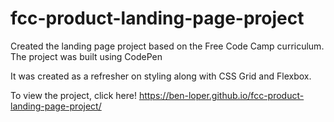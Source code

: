 # fcc-product-landing-page-project
Created the landing page project based on the Free Code Camp curriculum. The project was built using CodePen

It was created as a refresher on styling along with CSS Grid and Flexbox.

To view the project, click here! https://ben-loper.github.io/fcc-product-landing-page-project/
